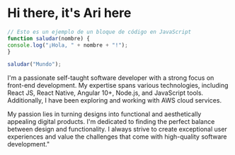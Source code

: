 
# Hi there, it's Ari here

```javascript
// Esto es un ejemplo de un bloque de código en JavaScript
function saludar(nombre) {
console.log("¡Hola, " + nombre + "!");
}

saludar("Mundo");
```
I'm a passionate self-taught software developer with a strong focus on front-end development. My expertise spans various technologies, including React JS, React Native, Angular 10+, Node.js, and JavaScript tools. Additionally, I have been exploring and working with AWS cloud services.

My passion lies in turning designs into functional and aesthetically appealing digital products. I'm dedicated to finding the perfect balance between design and functionality. I always strive to create exceptional user experiences and value the challenges that come with high-quality software development."

